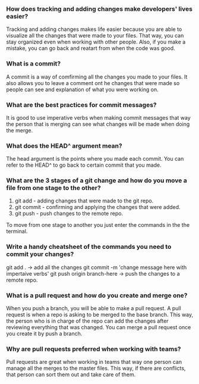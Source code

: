 
### How does tracking and adding changes make developers' lives easier?
Tracking and adding changes makes life easier because you are able to visualize all the changes that were made to your files. That way, you can stay organized even when working with other people. Also, if you make a mistake, you can go back and reatart from when the code was good.

### What is a commit?
A commit is a way of comfirming all the changes you made to your files. It also allows you to leave a comment ont he changes that were made so people can see and explanation of what you were working on. 

### What are the best practices for commit messages?
It is good to use imperative verbs when making commit messages that way the person that is merging can 
see what changes will be made when doing the merge.

### What does the HEAD^ argument mean?
The head argument is the points where you made each commit. You can refer to the HEAD^ to go 
back to certain commit that you made.

### What are the 3 stages of a git change and how do you move a file from one stage to the other?
1. git add - adding changes that were made to the git repo.
2. git commit - confirming and applying the changes that were added.
3. git push - push changes to the remote repo.

To move from one stage to another you just enter the commands in the the terminal.

### Write a handy cheatsheet of the commands you need to commit your changes?
git add . -> add all the changes
git commit -m 'change message here with impertaive verbs' 
git push origin branch-here -> push the changes to a remote repo.

### What is a pull request and how do you create and merge one?
When you push a branch, you will be able to make a pull request. A pull request is when 
a repo is asking to be merged to the base branch. This way, the person who is in charge of the repo 
can add the changes after reviewing everything that was changed. You can merge a pull request once you create it 
by push a branch.

### Why are pull requests preferred when working with teams?
Pull requests are great when working in teams that way one person can manage all the merges to the 
master files. This way, if there are conflicts, that person can sort them out and take care of them.